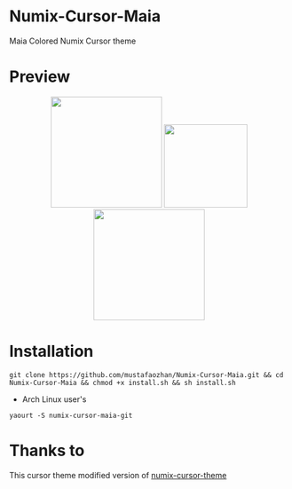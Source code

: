 # Numix-Cursor-Maia

Maia Colored Numix Cursor theme

# Preview

<p align="center">
<img src="https://s19.postimg.org/4fgirxvpv/Screenshot_2017-12-13_17-52-39.png" width="200px" /> <img src="https://forum.manjaro.org/uploads/default/original/2X/3/31bf9adcf08f997cf81c4f1c02b9097efb954de5.png" width="150px" /> <img src="https://s19.postimg.org/ub09b559f/Screenshot_2017-12-13_17-53-09.png" width="200px" /> 
</p>

# Installation

``` 
git clone https://github.com/mustafaozhan/Numix-Cursor-Maia.git && cd Numix-Cursor-Maia && chmod +x install.sh && sh install.sh

```
- Arch Linux user's
```
yaourt -S numix-cursor-maia-git
```
# Thanks to
 
This cursor theme modified version of <a href="https://github.com/numixproject/numix-cursor-theme">numix-cursor-theme</a>
 
